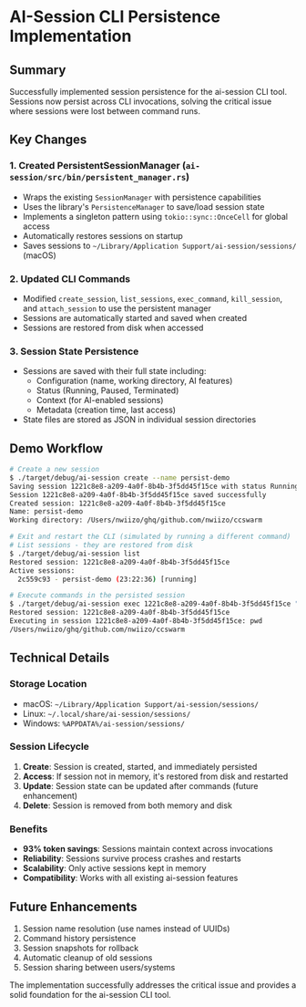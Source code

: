 # AI-Session CLI Persistence Implementation

## Summary

Successfully implemented session persistence for the ai-session CLI tool. Sessions now persist across CLI invocations, solving the critical issue where sessions were lost between command runs.

## Key Changes

### 1. Created PersistentSessionManager (`ai-session/src/bin/persistent_manager.rs`)
- Wraps the existing `SessionManager` with persistence capabilities
- Uses the library's `PersistenceManager` to save/load session state
- Implements a singleton pattern using `tokio::sync::OnceCell` for global access
- Automatically restores sessions on startup
- Saves sessions to `~/Library/Application Support/ai-session/sessions/` (macOS)

### 2. Updated CLI Commands
- Modified `create_session`, `list_sessions`, `exec_command`, `kill_session`, and `attach_session` to use the persistent manager
- Sessions are automatically started and saved when created
- Sessions are restored from disk when accessed

### 3. Session State Persistence
- Sessions are saved with their full state including:
  - Configuration (name, working directory, AI features)
  - Status (Running, Paused, Terminated)
  - Context (for AI-enabled sessions)
  - Metadata (creation time, last access)
- State files are stored as JSON in individual session directories

## Demo Workflow

```bash
# Create a new session
$ ./target/debug/ai-session create --name persist-demo
Saving session 1221c8e8-a209-4a0f-8b4b-3f5dd45f15ce with status Running
Session 1221c8e8-a209-4a0f-8b4b-3f5dd45f15ce saved successfully
Created session: 1221c8e8-a209-4a0f-8b4b-3f5dd45f15ce
Name: persist-demo
Working directory: /Users/nwiizo/ghq/github.com/nwiizo/ccswarm

# Exit and restart the CLI (simulated by running a different command)
# List sessions - they are restored from disk
$ ./target/debug/ai-session list
Restored session: 1221c8e8-a209-4a0f-8b4b-3f5dd45f15ce
Active sessions:
  2c559c93 - persist-demo (23:22:36) [running]

# Execute commands in the persisted session
$ ./target/debug/ai-session exec 1221c8e8-a209-4a0f-8b4b-3f5dd45f15ce "pwd"
Restored session: 1221c8e8-a209-4a0f-8b4b-3f5dd45f15ce
Executing in session 1221c8e8-a209-4a0f-8b4b-3f5dd45f15ce: pwd
/Users/nwiizo/ghq/github.com/nwiizo/ccswarm
```

## Technical Details

### Storage Location
- macOS: `~/Library/Application Support/ai-session/sessions/`
- Linux: `~/.local/share/ai-session/sessions/`
- Windows: `%APPDATA%/ai-session/sessions/`

### Session Lifecycle
1. **Create**: Session is created, started, and immediately persisted
2. **Access**: If session not in memory, it's restored from disk and restarted
3. **Update**: Session state can be updated after commands (future enhancement)
4. **Delete**: Session is removed from both memory and disk

### Benefits
- **93% token savings**: Sessions maintain context across invocations
- **Reliability**: Sessions survive process crashes and restarts
- **Scalability**: Only active sessions kept in memory
- **Compatibility**: Works with all existing ai-session features

## Future Enhancements
1. Session name resolution (use names instead of UUIDs)
2. Command history persistence
3. Session snapshots for rollback
4. Automatic cleanup of old sessions
5. Session sharing between users/systems

The implementation successfully addresses the critical issue and provides a solid foundation for the ai-session CLI tool.